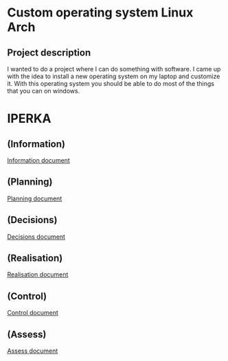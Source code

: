 # Custom operating system Linux Arch

## Project description

I wanted to do a project where I can do something with software. I came up with the idea to install a new operating system on my laptop and customize it.
With this operating system you should be able to do most of the things that you can on windows.

# IPERKA

## (Information)
[Information document](https://github.com/ElmarKessler/ElmarKesslerTBZProject/blob/main/Inform.md)

## (Planning)
[Planning document](https://github.com/ElmarKessler/ElmarKesslerTBZProject/blob/main/Planning.md)

## (Decisions)
[Decisions document](https://github.com/ElmarKessler/ElmarKesslerTBZProject/blob/main/Descision.md)

## (Realisation)
[Realisation document](https://github.com/ElmarKessler/ElmarKesslerTBZProject/blob/main/Realisation.md)

## (Control)
[Control document](https://github.com/ElmarKessler/ElmarKesslerTBZProject/blob/main/Control.md)

## (Assess)
[Assess document](https://github.com/ElmarKessler/ElmarKesslerTBZProject/blob/main/Assess.md)
